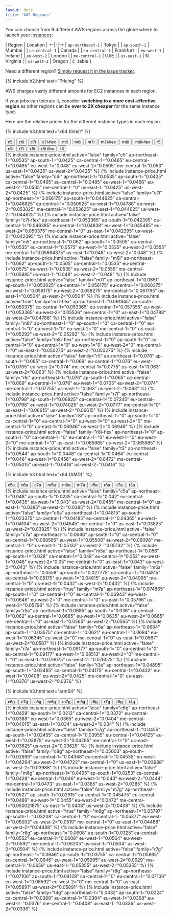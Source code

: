 ```yaml
---
layout: docs
title: "AWS Regions"
---
```


You can choose from 9 different AWS regions across the globe where to launch your [instances](/docs/instances):

| Region | Location |
+-|-|-+
| `ap-northeast-1` | Tokyo |
| `ap-south-1` | Mumbai |
| `ca-central-1` | Canada |
| `eu-central-1` | Frankfurt |
| `eu-west-1` | Ireland |
| `eu-west-2` | London |
| `me-central-1` | UAE |
| `us-east-1` | N. Virginia |
| `us-west-2` | Oregon |
{: .table }

Need a different region? [Simply request it in the issue tracker](https://github.com/sprinters-sh/sprinters/issues).

{% include h2.html text="Pricing" %}

AWS charges vastly different amounts for EC2 instances in each region.

If your jobs can tolerate it, consider **switching to a more cost-effective region** as other regions can be **over to 2X cheaper** for the same instance type.

Here are the relative prices for the different instance types in each region.

{% include h3.html text="x64 (Intel)" %}
<nav>
    <div class="nav nav-tabs" role="tablist">
        <button class="nav-link" id="nav-price-c5-tab" data-bs-toggle="tab" data-bs-target="#nav-price-c5" type="button" role="tab" aria-controls="nav-price-c5" aria-selected="false">c5</button>
        <button class="nav-link" id="nav-price-c6i-tab" data-bs-toggle="tab" data-bs-target="#nav-price-c6i" type="button" role="tab" aria-controls="nav-price-c6i" aria-selected="false">c6i</button>
        <button class="nav-link" id="nav-price-c7i-tab" data-bs-toggle="tab" data-bs-target="#nav-price-c7i" type="button" role="tab" aria-controls="nav-price-c7i" aria-selected="false">c7i</button>
        <button class="nav-link" id="nav-price-c7i-flex-tab" data-bs-toggle="tab" data-bs-target="#nav-price-c7i-flex" type="button" role="tab" aria-controls="nav-price-c7i-flex" aria-selected="false">c7i-flex</button>
        <button class="nav-link" id="nav-price-m5-tab" data-bs-toggle="tab" data-bs-target="#nav-price-m5" type="button" role="tab" aria-controls="nav-price-m5" aria-selected="false">m5</button>
        <button class="nav-link" id="nav-price-m6i-tab" data-bs-toggle="tab" data-bs-target="#nav-price-m6i" type="button" role="tab" aria-controls="nav-price-m6i" aria-selected="false">m6i</button>
        <button class="nav-link" id="nav-price-m7i-tab" data-bs-toggle="tab" data-bs-target="#nav-price-m7i" type="button" role="tab" aria-controls="nav-price-m7i" aria-selected="false">m7i</button>
        <button class="nav-link active" id="nav-price-m7i-flex-tab" data-bs-toggle="tab" data-bs-target="#nav-price-m7i-flex" type="button" role="tab" aria-controls="nav-price-m7i-flex" aria-selected="true">m7i-flex</button>
        <button class="nav-link" id="nav-price-m8i-tab" data-bs-toggle="tab" data-bs-target="#nav-price-m8i" type="button" role="tab" aria-controls="nav-price-m8i" aria-selected="false">m8i</button>
        <button class="nav-link" id="nav-price-m8i-flex-tab" data-bs-toggle="tab" data-bs-target="#nav-price-m8i-flex" type="button" role="tab" aria-controls="nav-price-m8i-flex" aria-selected="false">m8i-flex</button>
        <button class="nav-link" id="nav-price-r5-tab" data-bs-toggle="tab" data-bs-target="#nav-price-r5" type="button" role="tab" aria-controls="nav-price-r5" aria-selected="false">r5</button>
        <button class="nav-link" id="nav-price-r6i-tab" data-bs-toggle="tab" data-bs-target="#nav-price-r6i" type="button" role="tab" aria-controls="nav-price-r6i" aria-selected="false">r6i</button>
        <button class="nav-link" id="nav-price-r7i-tab" data-bs-toggle="tab" data-bs-target="#nav-price-r7i" type="button" role="tab" aria-controls="nav-price-r7i" aria-selected="false">r7i</button>
        <button class="nav-link" id="nav-price-r8i-tab" data-bs-toggle="tab" data-bs-target="#nav-price-r8i" type="button" role="tab" aria-controls="nav-price-r8i" aria-selected="false">r8i</button>
        <button class="nav-link" id="nav-price-r8i-flex-tab" data-bs-toggle="tab" data-bs-target="#nav-price-r8i-flex" type="button" role="tab" aria-controls="nav-price-r8i-flex" aria-selected="false">r8i-flex</button>
        <button class="nav-link" id="nav-price-t3-tab" data-bs-toggle="tab" data-bs-target="#nav-price-t3" type="button" role="tab" aria-controls="nav-price-t3" aria-selected="false">t3</button>
    </div>
</nav>
<div class="tab-content">
    {% include instance-price.html active="false" family="c5" ap-northeast-1="0.0535" ap-south-1="0.0425" ca-central-1="0.0465" eu-central-1="0.0485" eu-west-1="0.048" eu-west-2="0.0505" me-central-1="0.053" us-east-1="0.0425" us-west-2="0.0425" %}
    {% include instance-price.html active="false" family="c6i" ap-northeast-1="0.0535" ap-south-1="0.0425" ca-central-1="0.0465" eu-central-1="0.0485" eu-west-1="0.0456" eu-west-2="0.0505" me-central-1="0" us-east-1="0.0425" us-west-2="0.0425" %}
    {% include instance-price.html active="false" family="c7i" ap-northeast-1="0.056175" ap-south-1="0.044625" ca-central-1="0.048825" eu-central-1="0.050925" eu-west-1="0.04788" eu-west-2="0.053025" me-central-1="0.053625" us-east-1="0.044625" us-west-2="0.044625" %}
    {% include instance-price.html active="false" family="c7i-flex" ap-northeast-1="0.053365" ap-south-1="0.042395" ca-central-1="0.046385" eu-central-1="0.04838" eu-west-1="0.045485" eu-west-2="0.050375" me-central-1="0" us-east-1="0.042395" us-west-2="0.042395" %}
    {% include instance-price.html active="false" family="m5" ap-northeast-1="0.062" ap-south-1="0.0505" ca-central-1="0.0535" eu-central-1="0.0575" eu-west-1="0.0535" eu-west-2="0.0555" me-central-1="0.05884375" us-east-1="0.048" us-west-2="0.048" %}
    {% include instance-price.html active="false" family="m6i" ap-northeast-1="0.062" ap-south-1="0.0505" ca-central-1="0.0535" eu-central-1="0.0575" eu-west-1="0.0535" eu-west-2="0.0555" me-central-1="0.05885" us-east-1="0.048" us-west-2="0.048" %}
    {% include instance-price.html active="false" family="m7i" ap-northeast-1="0.0651" ap-south-1="0.053025" ca-central-1="0.056175" eu-central-1="0.060375" eu-west-1="0.056175" eu-west-2="0.058275" me-central-1="0.061795" us-east-1="0.0504" us-west-2="0.0504" %}
    {% include instance-price.html active="true" family="m7i-flex" ap-northeast-1="0.061845" ap-south-1="0.050375" ca-central-1="0.053365" eu-central-1="0.057355" eu-west-1="0.053365" eu-west-2="0.05536" me-central-1="0" us-east-1="0.04788" us-west-2="0.04788" %}
    {% include instance-price.html active="false" family="m8i" ap-northeast-1="0" ap-south-1="0" ca-central-1="0" eu-central-1="0" eu-west-1="0" eu-west-2="0" me-central-1="0" us-east-1="0.05292" us-west-2="0.05292" %}
    {% include instance-price.html active="false" family="m8i-flex" ap-northeast-1="0" ap-south-1="0" ca-central-1="0" eu-central-1="0" eu-west-1="0" eu-west-2="0" me-central-1="0" us-east-1="0.050275" us-west-2="0.050275" %}
    {% include instance-price.html active="false" family="r5" ap-northeast-1="0.076" ap-south-1="0.065" ca-central-1="0.069" eu-central-1="0.076" eu-west-1="0.0705" eu-west-2="0.074" me-central-1="0.0775" us-east-1="0.063" us-west-2="0.063" %}
    {% include instance-price.html active="false" family="r6i" ap-northeast-1="0.076" ap-south-1="0.065" ca-central-1="0.069" eu-central-1="0.076" eu-west-1="0.0705" eu-west-2="0.074" me-central-1="0.07755" us-east-1="0.063" us-west-2="0.063" %}
    {% include instance-price.html active="false" family="r7i" ap-northeast-1="0.0798" ap-south-1="0.06825" ca-central-1="0.07245" eu-central-1="0.0798" eu-west-1="0.074025" eu-west-2="0.0777" me-central-1="0" us-east-1="0.06615" us-west-2="0.06615" %}
    {% include instance-price.html active="false" family="r8i" ap-northeast-1="0" ap-south-1="0" ca-central-1="0" eu-central-1="0" eu-west-1="0" eu-west-2="0" me-central-1="0" us-east-1="0.06946" us-west-2="0.06946" %}
    {% include instance-price.html active="false" family="r8i-flex" ap-northeast-1="0" ap-south-1="0" ca-central-1="0" eu-central-1="0" eu-west-1="0" eu-west-2="0" me-central-1="0" us-east-1="0.065985" us-west-2="0.065985" %}
    {% include instance-price.html active="false" family="t3" ap-northeast-1="0.0544" ap-south-1="0.0448" ca-central-1="0.0464" eu-central-1="0.048" eu-west-1="0.0456" eu-west-2="0.0472" me-central-1="0.05015" us-east-1="0.0416" us-west-2="0.0416" %}
</div>

{% include h3.html text="x64 (AMD)" %}
<nav>
    <div class="nav nav-tabs" role="tablist">
        <button class="nav-link" id="nav-price-c5a-tab" data-bs-toggle="tab" data-bs-target="#nav-price-c5a" type="button" role="tab" aria-controls="nav-price-c5a" aria-selected="false">c5a</button>
        <button class="nav-link" id="nav-price-c6a-tab" data-bs-toggle="tab" data-bs-target="#nav-price-c6a" type="button" role="tab" aria-controls="nav-price-c6a" aria-selected="false">c6a</button>
        <button class="nav-link" id="nav-price-c7a-tab" data-bs-toggle="tab" data-bs-target="#nav-price-c7a" type="button" role="tab" aria-controls="nav-price-c7a" aria-selected="false">c7a</button>
        <button class="nav-link" id="nav-price-m5a-tab" data-bs-toggle="tab" data-bs-target="#nav-price-m5a" type="button" role="tab" aria-controls="nav-price-m5a" aria-selected="false">m5a</button>
        <button class="nav-link" id="nav-price-m6a-tab" data-bs-toggle="tab" data-bs-target="#nav-price-m6a" type="button" role="tab" aria-controls="nav-price-m6a" aria-selected="false">m6a</button>
        <button class="nav-link active" id="nav-price-m7a-tab" data-bs-toggle="tab" data-bs-target="#nav-price-m7a" type="button" role="tab" aria-controls="nav-price-m7a" aria-selected="true">m7a</button>
        <button class="nav-link" id="nav-price-r5a-tab" data-bs-toggle="tab" data-bs-target="#nav-price-r5a" type="button" role="tab" aria-controls="nav-price-r5a" aria-selected="false">r5a</button>
        <button class="nav-link" id="nav-price-r6a-tab" data-bs-toggle="tab" data-bs-target="#nav-price-r6a" type="button" role="tab" aria-controls="nav-price-r6a" aria-selected="false">r6a</button>
        <button class="nav-link" id="nav-price-r7a-tab" data-bs-toggle="tab" data-bs-target="#nav-price-r7a" type="button" role="tab" aria-controls="nav-price-r7a" aria-selected="false">r7a</button>
        <button class="nav-link" id="nav-price-t3a-tab" data-bs-toggle="tab" data-bs-target="#nav-price-t3a" type="button" role="tab" aria-controls="nav-price-t3a" aria-selected="false">t3a</button>
    </div>
</nav>
<div class="tab-content">
    {% include instance-price.html active="false" family="c5a" ap-northeast-1="0.048" ap-south-1="0.0235" ca-central-1="0.042" eu-central-1="0.0435" eu-west-1="0.043" eu-west-2="0.0455" me-central-1="0" us-east-1="0.0385" us-west-2="0.0385" %}
    {% include instance-price.html active="false" family="c6a" ap-northeast-1="0.04815" ap-south-1="0.023375" ca-central-1="0.04185" eu-central-1="0.04365" eu-west-1="0.04104" eu-west-2="0.04545" me-central-1="0" us-east-1="0.03825" us-west-2="0.03825" %}
    {% include instance-price.html active="false" family="c7a" ap-northeast-1="0.0646" ap-south-1="0" ca-central-1="0" eu-central-1="0.058565" eu-west-1="0.05506" eu-west-2="0.06098" me-central-1="0" us-east-1="0.05132" us-west-2="0.05132" %}
    {% include instance-price.html active="false" family="m5a" ap-northeast-1="0.056" ap-south-1="0.028" ca-central-1="0.048" eu-central-1="0.052" eu-west-1="0.048" eu-west-2="0.05" me-central-1="0" us-east-1="0.043" us-west-2="0.043" %}
    {% include instance-price.html active="false" family="m6a" ap-northeast-1="0.0558" ap-south-1="0.027775" ca-central-1="0.04815" eu-central-1="0.05175" eu-west-1="0.04815" eu-west-2="0.04995" me-central-1="0" us-east-1="0.0432" us-west-2="0.0432" %}
    {% include instance-price.html active="true" family="m7a" ap-northeast-1="0.074865" ap-south-1="0" ca-central-1="0" eu-central-1="0.06943" eu-west-1="0.0646" eu-west-2="0" me-central-1="0" us-east-1="0.05796" us-west-2="0.05796" %}
    {% include instance-price.html active="false" family="r5a" ap-northeast-1="0.0685" ap-south-1="0.036" ca-central-1="0.062" eu-central-1="0.0685" eu-west-1="0.0635" eu-west-2="0.0665" me-central-1="0" us-east-1="0.0565" us-west-2="0.0565" %}
    {% include instance-price.html active="false" family="r6a" ap-northeast-1="0.0684" ap-south-1="0.03575" ca-central-1="0.0621" eu-central-1="0.0684" eu-west-1="0.06345" eu-west-2="0" me-central-1="0" us-east-1="0.0567" us-west-2="0.0567" %}
    {% include instance-price.html active="false" family="r7a" ap-northeast-1="0.09177" ap-south-1="0" ca-central-1="0" eu-central-1="0.09177" eu-west-1="0.08513" eu-west-2="0" me-central-1="0" us-east-1="0.076075" us-west-2="0.076075" %}
    {% include instance-price.html active="false" family="t3a" ap-northeast-1="0.04895" ap-south-1="0.02465" ca-central-1="0.04175" eu-central-1="0.0432" eu-west-1="0.0408" eu-west-2="0.0425" me-central-1="0" us-east-1="0.0376" us-west-2="0.0376" %}
</div>

{% include h3.html text="arm64" %}
<nav>
    <div class="nav nav-tabs" role="tablist">
        <button class="nav-link" id="nav-price-c6g-tab" data-bs-toggle="tab" data-bs-target="#nav-price-c6g" type="button" role="tab" aria-controls="nav-price-c6g" aria-selected="false">c6g</button>
        <button class="nav-link" id="nav-price-c7g-tab" data-bs-toggle="tab" data-bs-target="#nav-price-c7g" type="button" role="tab" aria-controls="nav-price-c7g" aria-selected="false">c7g</button>
        <button class="nav-link" id="nav-price-c8g-tab" data-bs-toggle="tab" data-bs-target="#nav-price-c8g" type="button" role="tab" aria-controls="nav-price-c8g" aria-selected="false">c8g</button>
        <button class="nav-link" id="nav-price-m6g-tab" data-bs-toggle="tab" data-bs-target="#nav-price-m6g" type="button" role="tab" aria-controls="nav-price-m6g" aria-selected="false">m6g</button>
        <button class="nav-link" id="nav-price-m7g-tab" data-bs-toggle="tab" data-bs-target="#nav-price-m7g" type="button" role="tab" aria-controls="nav-price-m7g" aria-selected="false">m7g</button>
        <button class="nav-link active" id="nav-price-m8g-tab" data-bs-toggle="tab" data-bs-target="#nav-price-m8g" type="button" role="tab" aria-controls="nav-price-m8g" aria-selected="true">m8g</button>
        <button class="nav-link" id="nav-price-r6g-tab" data-bs-toggle="tab" data-bs-target="#nav-price-r6g" type="button" role="tab" aria-controls="nav-price-r6g" aria-selected="false">r6g</button>
        <button class="nav-link" id="nav-price-r7g-tab" data-bs-toggle="tab" data-bs-target="#nav-price-r7g" type="button" role="tab" aria-controls="nav-price-r7g" aria-selected="false">r7g</button>
        <button class="nav-link" id="nav-price-r8g-tab" data-bs-toggle="tab" data-bs-target="#nav-price-r8g" type="button" role="tab" aria-controls="nav-price-r8g" aria-selected="false">r8g</button>
        <button class="nav-link" id="nav-price-t4g-tab" data-bs-toggle="tab" data-bs-target="#nav-price-t4g" type="button" role="tab" aria-controls="nav-price-t4g" aria-selected="false">t4g</button>
    </div>
</nav>
<div class="tab-content">
    {% include instance-price.html active="false" family="c6g" ap-northeast-1="0.0428" ap-south-1="0.0213" ca-central-1="0.0372" eu-central-1="0.0388" eu-west-1="0.0365" eu-west-2="0.0404" me-central-1="0.04015" us-east-1="0.034" us-west-2="0.034" %}
    {% include instance-price.html active="false" family="c7g" ap-northeast-1="0.0455" ap-south-1="0.02455" ca-central-1="0.03955" eu-central-1="0.04125" eu-west-1="0.03875" eu-west-2="0.04295" me-central-1="0" us-east-1="0.03625" us-west-2="0.03625" %}
    {% include instance-price.html active="false" family="c8g" ap-northeast-1="0.05003" ap-south-1="0.02699" ca-central-1="0.04348" eu-central-1="0.04535" eu-west-1="0.04264" eu-west-2="0.04722" me-central-1="0" us-east-1="0.03988" us-west-2="0.03988" %}
    {% include instance-price.html active="false" family="m6g" ap-northeast-1="0.0495" ap-south-1="0.0253" ca-central-1="0.0428" eu-central-1="0.046" eu-west-1="0.043" eu-west-2="0.0444" me-central-1="0.0473" us-east-1="0.0385" us-west-2="0.0385" %}
    {% include instance-price.html active="false" family="m7g" ap-northeast-1="0.0527" ap-south-1="0.02915" ca-central-1="0.045475" eu-central-1="0.0489" eu-west-1="0.0455" eu-west-2="0.0472" me-central-1="0.050021875" us-east-1="0.0408" us-west-2="0.0408" %}
    {% include instance-price.html active="true" family="m8g" ap-northeast-1="0.05797" ap-south-1="0.03208" ca-central-1="0" eu-central-1="0.05377" eu-west-1="0.05002" eu-west-2="0.0519" me-central-1="0" us-east-1="0.04488" us-west-2="0.04488" %}
    {% include instance-price.html active="false" family="r6g" ap-northeast-1="0.0608" ap-south-1="0.0325" ca-central-1="0.0552" eu-central-1="0.0608" eu-west-1="0.0564" eu-west-2="0.0592" me-central-1="0.06205" us-east-1="0.0504" us-west-2="0.0504" %}
    {% include instance-price.html active="false" family="r7g" ap-northeast-1="0.0646" ap-south-1="0.03755" ca-central-1="0.05865" eu-central-1="0.0646" eu-west-1="0.05995" eu-west-2="0.0629" me-central-1="0.0659" us-east-1="0.05355" us-west-2="0.05355" %}
    {% include instance-price.html active="false" family="r8g" ap-northeast-1="0.07106" ap-south-1="0.04129" ca-central-1="0" eu-central-1="0.07106" eu-west-1="0.06592" eu-west-2="0" me-central-1="0" us-east-1="0.05891" us-west-2="0.05891" %}
    {% include instance-price.html active="false" family="t4g" ap-northeast-1="0.0432" ap-south-1="0.0224" ca-central-1="0.0368" eu-central-1="0.0384" eu-west-1="0.0368" eu-west-2="0.0376" me-central-1="0.0408" us-east-1="0.0336" us-west-2="0.0336" %}
</div>
